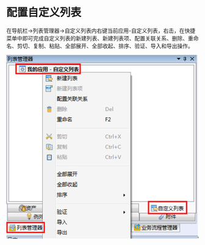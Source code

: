 # 配置自定义列表

在导航栏→列表管理器→自定义列表内右键当前应用-自定义列表，右击，在快捷菜单中即可完成自定义列表的新建列表、新建列表项、配置关联关系、删除、重命名、剪切、复制、粘贴、全部展开、全部收起、排序、验证、导入和导出操作。

![](./images/配置自定义列表.png)